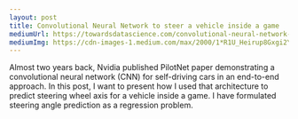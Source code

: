 ```yaml
---
layout: post
title: Convolutional Neural Network to steer a vehicle inside a game
mediumUrl: https://towardsdatascience.com/convolutional-neural-network-to-steer-a-vehicle-inside-a-game-2aab41a5ef60
mediumImg: https://cdn-images-1.medium.com/max/2000/1*R1U_Heirup8Gxgi2Yqczlw.jpeg
---
```


Almost two years back, Nvidia published PilotNet paper demonstrating a convolutional neural network (CNN) for self-driving cars in an end-to-end approach. In this post, I want to present how I used that architecture to predict steering wheel axis for a vehicle inside a game. I have formulated steering angle prediction as a regression problem.
